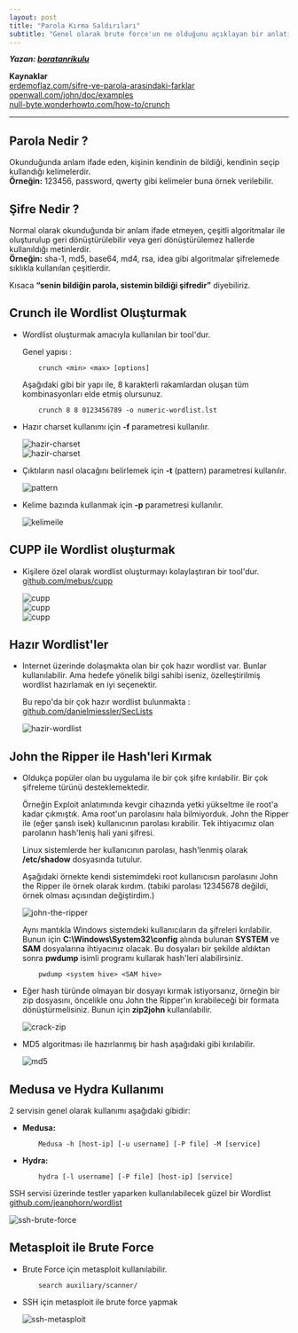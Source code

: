 ```yaml
---
layout: post
title: "Parola Kırma Saldırıları"
subtitle: "Genel olarak brute force'un ne olduğunu açıklayan bir anlatım."
---
```


***Yazan: [boratanrikulu](https://github.com/boratanrikulu)***

**Kaynaklar**  
[erdemoflaz.com/sifre-ve-parola-arasindaki-farklar](https://erdemoflaz.com/sifre-ve-parola-arasindaki-farklar/)  
[openwall.com/john/doc/examples](http://www.openwall.com/john/doc/EXAMPLES.shtml)  
[null-byte.wonderhowto.com/how-to/crunch](https://null-byte.wonderhowto.com/how-to/hack-like-pro-crack-passwords-part-4-creating-custom-wordlist-with-crunch-0156817/)

---

## Parola Nedir ?

Okunduğunda anlam ifade eden, kişinin kendinin de bildiği, kendinin seçip kullandığı kelimelerdir.  
**Örneğin:** 123456, password, qwerty gibi kelimeler buna örnek verilebilir. 

## Şifre Nedir ?
Normal olarak okunduğunda bir anlam ifade etmeyen, çeşitli algoritmalar ile oluşturulup geri dönüştürülebilir veya geri dönüştürülemez hallerde kullanıldığı metinlerdir.  
**Örneğin:** sha-1, md5, base64, md4, rsa, idea gibi algoritmalar şifrelemede sıklıkla kullanılan çeşitlerdir.

Kısaca **“senin bildiğin parola, sistemin bildiği şifredir”** diyebiliriz.

## Crunch ile Wordlist Oluşturmak

- Wordlist oluşturmak amacıyla kullanılan bir tool'dur.

	Genel yapısı :

	```
		crunch <min> <max> [options]
	```

	Aşağıdaki gibi bir yapı ile, 8 karakterli rakamlardan oluşan tüm kombinasyonları elde etmiş olursunuz.

	```
		crunch 8 8 0123456789 -o numeric-wordlist.lst
	```

- Hazır charset kullanımı için **-f** parametresi kullanılır.
	
	![hazir-charset](/images/parola-kirma-saldirilari/1.png)  
	![hazir-charset](/images/parola-kirma-saldirilari/2.png)

- Çıktıların nasıl olacağını belirlemek için **-t** (pattern) parametresi kullanılır.
	
	![pattern](/images/parola-kirma-saldirilari/3.png)

- Kelime bazında kullanmak için **-p** parametresi kullanılır.

	![kelimeile](/images/parola-kirma-saldirilari/4.png)

## CUPP ile Wordlist oluşturmak

- Kişilere özel olarak wordlist oluşturmayı kolaylaştıran bir tool'dur. [github.com/mebus/cupp](https://github.com/Mebus/cupp)
	
	![cupp](/images/parola-kirma-saldirilari/5.png)  
	![cupp](/images/parola-kirma-saldirilari/6.png)  
	![cupp](/images/parola-kirma-saldirilari/7.png)

## Hazır Wordlist'ler

- Internet üzerinde dolaşmakta olan bir çok hazır wordlist var. Bunlar kullanılabilir. Ama hedefe yönelik bilgi sahibi iseniz, özelleştirilmiş wordlist hazırlamak en iyi seçenektir.

	Bu repo'da bir çok hazır wordlist bulunmakta : [github.com/danielmiessler/SecLists](https://github.com/danielmiessler/SecLists/tree/master/Passwords)  

	![hazir-wordlist](/images/parola-kirma-saldirilari/8.png)

## John the Ripper ile Hash'leri Kırmak

- Oldukça popüler olan bu uygulama ile bir çok şifre kırılabilir. Bir çok şifreleme türünü desteklemektedir.

	Örneğin Exploit anlatımında kevgir cihazında yetki yükseltme ile root'a kadar çıkmıştık. Ama root'un parolasını hala bilmiyorduk. John the Ripper ile (eğer şanslı isek) kullanıcının parolası kırabilir. Tek ihtiyacımız olan parolanın hash'leniş hali yani şifresi.

	Linux sistemlerde her kullanıcının parolası, hash'lenmiş olarak **/etc/shadow** dosyasında tutulur.

	Aşağıdaki örnekte kendi sistemimdeki root kullanıcısın parolasını John the Ripper ile örnek olarak kırdım. (tabiki parolası 12345678 değildi, örnek olması açısından değiştirdim.)

	![john-the-ripper](/images/parola-kirma-saldirilari/9.png)

	Aynı mantıkla Windows sistemdeki kullanıcıların da şifreleri kırılabilir. Bunun için **C:\Windows\System32\config** alında bulunan **SYSTEM** ve **SAM** dosyalarına ihtiyacınız olacak. Bu dosyaları bir şekilde aldıktan sonra **pwdump** isimli programı kullarak hash'leri alabilirsiniz.  

	```
		pwdump <system hive> <SAM hive>
	```

- Eğer hash türünde olmayan bir dosyayı kırmak istiyorsanız, örneğin bir zip dosyasını, öncelikle onu John the Ripper'ın kırabileceği bir formata dönüştürmelisiniz. Bunun için **zip2john** kullanılabilir.

	![crack-zip](/images/parola-kirma-saldirilari/10.png)

- MD5 algoritması ile hazırlanmış bir hash aşağıdaki gibi kırılabilir.
	
	![md5](/images/parola-kirma-saldirilari/11.png)

## Medusa ve Hydra Kullanımı

2 servisin genel olarak kullanımı aşağıdaki gibidir:

- **Medusa:**

	```
		Medusa -h [host-ip] [-u username] [-P file] -M [service]
	```

- **Hydra:**

	```
		hydra [-l username] [-P file] [host-ip] [service]
	```

SSH servisi üzerinde testler yaparken kullanılabilecek güzel bir Wordlist [github.com/jeanphorn/wordlist](https://github.com/jeanphorn/wordlist/blob/master/ssh_passwd.txt)

![ssh-brute-force](/images/parola-kirma-saldirilari/12.png)

## Metasploit ile Brute Force

- Brute Force için metasploit kullanılabilir. 

	```
		search auxiliary/scanner/
	```

- SSH için metasploit ile brute force yapmak

	![ssh-metasploit](/images/parola-kirma-saldirilari/13.png)
